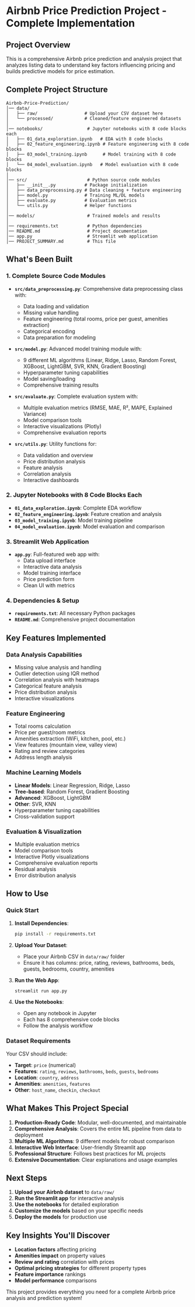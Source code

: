 # Airbnb Price Prediction Project - Complete Implementation

## Project Overview

This is a comprehensive Airbnb price prediction and analysis project that analyzes listing data to understand key factors influencing pricing and builds predictive models for price estimation.

## Complete Project Structure

```
Airbnb-Price-Prediction/
│── data/
│   ├── raw/                  # Upload your CSV dataset here
│   └── processed/            # Cleaned/feature engineered datasets
│
│── notebooks/                 # Jupyter notebooks with 8 code blocks each
│   ├── 01_data_exploration.ipynb   # EDA with 8 code blocks
│   ├── 02_feature_engineering.ipynb # Feature engineering with 8 code blocks
│   ├── 03_model_training.ipynb      # Model training with 8 code blocks
│   └── 04_model_evaluation.ipynb   # Model evaluation with 8 code blocks
│
│── src/                       # Python source code modules
│   ├── __init__.py           # Package initialization
│   ├── data_preprocessing.py # Data cleaning + feature engineering
│   ├── model.py              # Training ML/DL models
│   ├── evaluate.py           # Evaluation metrics
│   └── utils.py              # Helper functions
│
│── models/                    # Trained models and results
│
│── requirements.txt           # Python dependencies
│── README.md                  # Project documentation
│── app.py                     # Streamlit web application
│── PROJECT_SUMMARY.md         # This file
```

## What's Been Built

### 1. Complete Source Code Modules

- **`src/data_preprocessing.py`**: Comprehensive data preprocessing class with:

  - Data loading and validation
  - Missing value handling
  - Feature engineering (total rooms, price per guest, amenities extraction)
  - Categorical encoding
  - Data preparation for modeling

- **`src/model.py`**: Advanced model training module with:

  - 9 different ML algorithms (Linear, Ridge, Lasso, Random Forest, XGBoost, LightGBM, SVR, KNN, Gradient Boosting)
  - Hyperparameter tuning capabilities
  - Model saving/loading
  - Comprehensive training results

- **`src/evaluate.py`**: Complete evaluation system with:

  - Multiple evaluation metrics (RMSE, MAE, R², MAPE, Explained Variance)
  - Model comparison tools
  - Interactive visualizations (Plotly)
  - Comprehensive evaluation reports

- **`src/utils.py`**: Utility functions for:
  - Data validation and overview
  - Price distribution analysis
  - Feature analysis
  - Correlation analysis
  - Interactive dashboards

### 2. Jupyter Notebooks with 8 Code Blocks Each

- **`01_data_exploration.ipynb`**: Complete EDA workflow
- **`02_feature_engineering.ipynb`**: Feature creation and analysis
- **`03_model_training.ipynb`**: Model training pipeline
- **`04_model_evaluation.ipynb`**: Model evaluation and comparison

### 3. Streamlit Web Application

- **`app.py`**: Full-featured web app with:
  - Data upload interface
  - Interactive data analysis
  - Model training interface
  - Price prediction form
  - Clean UI with metrics

### 4. Dependencies & Setup

- **`requirements.txt`**: All necessary Python packages
- **`README.md`**: Comprehensive project documentation

## Key Features Implemented

### Data Analysis Capabilities

- Missing value analysis and handling
- Outlier detection using IQR method
- Correlation analysis with heatmaps
- Categorical feature analysis
- Price distribution analysis
- Interactive visualizations

### Feature Engineering

- Total rooms calculation
- Price per guest/room metrics
- Amenities extraction (WiFi, kitchen, pool, etc.)
- View features (mountain view, valley view)
- Rating and review categories
- Address length analysis

### Machine Learning Models

- **Linear Models**: Linear Regression, Ridge, Lasso
- **Tree-based**: Random Forest, Gradient Boosting
- **Advanced**: XGBoost, LightGBM
- **Other**: SVR, KNN
- Hyperparameter tuning capabilities
- Cross-validation support

### Evaluation & Visualization

- Multiple evaluation metrics
- Model comparison tools
- Interactive Plotly visualizations
- Comprehensive evaluation reports
- Residual analysis
- Error distribution analysis

## How to Use

### Quick Start

1. **Install Dependencies**:

   ```bash
   pip install -r requirements.txt
   ```

2. **Upload Your Dataset**:

   - Place your Airbnb CSV in `data/raw/` folder
   - Ensure it has columns: price, rating, reviews, bathrooms, beds, guests, bedrooms, country, amenities

3. **Run the Web App**:

   ```bash
   streamlit run app.py
   ```

4. **Use the Notebooks**:
   - Open any notebook in Jupyter
   - Each has 8 comprehensive code blocks
   - Follow the analysis workflow

### Dataset Requirements

Your CSV should include:

- **Target**: `price` (numerical)
- **Features**: `rating`, `reviews`, `bathrooms`, `beds`, `guests`, `bedrooms`
- **Location**: `country`, `address`
- **Amenities**: `amenities`, `features`
- **Other**: `host_name`, `checkin`, `checkout`

## What Makes This Project Special

1. **Production-Ready Code**: Modular, well-documented, and maintainable
2. **Comprehensive Analysis**: Covers the entire ML pipeline from data to deployment
3. **Multiple ML Algorithms**: 9 different models for robust comparison
4. **Interactive Web Interface**: User-friendly Streamlit app
5. **Professional Structure**: Follows best practices for ML projects
6. **Extensive Documentation**: Clear explanations and usage examples

## Next Steps

1. **Upload your Airbnb dataset** to `data/raw/`
2. **Run the Streamlit app** for interactive analysis
3. **Use the notebooks** for detailed exploration
4. **Customize the models** based on your specific needs
5. **Deploy the models** for production use

## Key Insights You'll Discover

- **Location factors** affecting pricing
- **Amenities impact** on property values
- **Review and rating** correlation with prices
- **Optimal pricing strategies** for different property types
- **Feature importance** rankings
- **Model performance** comparisons

This project provides everything you need for a complete Airbnb price analysis and prediction system!
